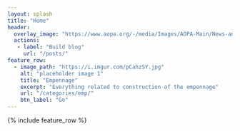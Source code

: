 ```yaml
---
layout: splash
title: "Home"
header:
  overlay_image: "https://www.aopa.org/-/media/Images/AOPA-Main/News-and-Media/2019/July/0709_Sweeps_RV_10.jpg"
  actions:
   - label: "Build blog"
     url: "/posts/"
feature_row:
  - image_path: "https://i.imgur.com/pCahzSY.jpg"
    alt: "placeholder image 1"
    title: "Empennage"
    excerpt: "Everything related to construction of the empennage"
    url: "/categories/emp/"
    btn_label: "Go"
---
```


{% include feature_row %}
